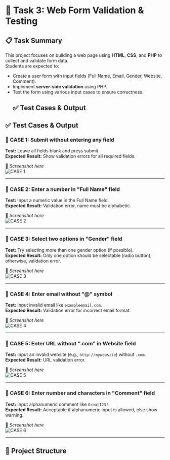 # 🧪 Task 3: Web Form Validation & Testing

## 📋 Task Summary
This project focuses on building a web page using **HTML**, **CSS**, and **PHP** to collect and validate form data.  
Students are expected to:
- Create a user form with input fields (Full Name, Email, Gender, Website, Comment).
- Implement **server-side validation** using PHP.
- Test the form using various input cases to ensure correctness.
  ## ✅ Test Cases & Output


## ✅ Test Cases & Output

### 🧪 CASE 1: Submit without entering any field  
**Test:** Leave all fields blank and press submit.  
**Expected Result:** Show validation errors for all required fields.

📸 *Screenshot here*  
![CASE 1](images/case1.png)

---

### 🧪 CASE 2: Enter a number in "Full Name" field  
**Test:** Input a numeric value in the Full Name field.  
**Expected Result:** Validation error, name must be alphabetic.

📸 *Screenshot here*  
![CASE 2](images/case2.png)

---

### 🧪 CASE 3: Select two options in "Gender" field  
**Test:** Try selecting more than one gender option (if possible).  
**Expected Result:** Only one option should be selectable (radio button); otherwise, validation error.

📸 *Screenshot here*  
![CASE 3](images/case3.png)

---

### 🧪 CASE 4: Enter email without "@" symbol  
**Test:** Input invalid email like `exampleemail.com`.  
**Expected Result:** Validation error for incorrect email format.

📸 *Screenshot here*  
![CASE 4](images/case4.png)

---

### 🧪 CASE 5: Enter URL without ".com" in Website field  
**Test:** Input an invalid website (e.g., `http://mywebsite`) without `.com`.  
**Expected Result:** URL validation error.

📸 *Screenshot here*  
![CASE 5](images/case5.png)

---

### 🧪 CASE 6: Enter number and characters in "Comment" field  
**Test:** Input alphanumeric comment like `Great123!`.  
**Expected Result:** Acceptable if alphanumeric input is allowed, else show warning.

📸 *Screenshot here*  
![CASE 6](images/case6.png)

---

## 📁 Project Structure
